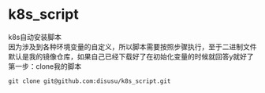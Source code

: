 # k8s_script
k8s自动安装脚本</br>
因为涉及到各种环境变量的自定义，所以脚本需要按照步骤执行，至于二进制文件默认是我的镜像仓库，如果自己已经下载好了在初始化变量的时候就回答y就好了</br>
第一步：clone我的脚本
```
git clone git@github.com:disusu/k8s_script.git
```
